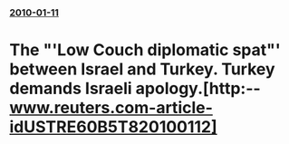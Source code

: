 ### [2010-01-11](/news/2010/01/11/index.md)

# The "'Low Couch diplomatic spat"' between Israel and Turkey. Turkey demands Israeli apology.[http:--www.reuters.com-article-idUSTRE60B5T820100112]



